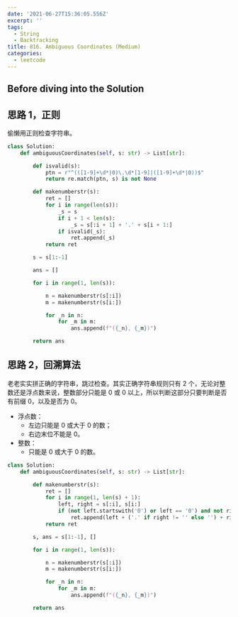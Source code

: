 ```yaml
---
date: '2021-06-27T15:36:05.556Z'
excerpt: ''
tags:
  - String
  - Backtracking
title: 816. Ambiguous Coordinates (Medium)
categories:
  - leetcode
---
```


## Before diving into the Solution

<!-- more -->

## 思路 1，正则

偷懒用正则检查字符串。

```python
class Solution:
    def ambiguousCoordinates(self, s: str) -> List[str]:

        def isvalid(s):
            ptn = r"^(([1-9]+\d*|0)\.\d*[1-9]|([1-9]+\d*|0))$"
            return re.match(ptn, s) is not None

        def makenumberstr(s):
            ret = []
            for i in range(len(s)):
                _s = s
                if i + 1 < len(s):
                    _s = s[:i + 1] + '.' + s[i + 1:]
                if isvalid(_s):
                    ret.append(_s)
            return ret

        s = s[1:-1]

        ans = []

        for i in range(1, len(s)):

            n = makenumberstr(s[:i])
            m = makenumberstr(s[i:])

            for _n in n:
                for _m in m:
                    ans.append(f"({_n}, {_m})")

        return ans
```

## 思路 2，回溯算法

老老实实拼正确的字符串，跳过检查。其实正确字符串规则只有 2 个，无论对整数还是浮点数来说，整数部分只能是 0 或 0 以上，所以判断这部分只要判断是否有前缀 0，以及是否为 0。

- 浮点数：
  - 左边只能是 0 或大于 0 的数；
  - 右边末位不能是 0。
- 整数：
  - 只能是 0 或大于 0 的数。

```python
class Solution:
    def ambiguousCoordinates(self, s: str) -> List[str]:

        def makenumberstr(s):
            ret = []
            for i in range(1, len(s) + 1):
                left, right = s[:i], s[i:]
                if (not left.startswith('0') or left == '0') and not right.endswith('0'):
                    ret.append(left + ('.' if right != '' else '') + right)
            return ret

        s, ans = s[1:-1], []

        for i in range(1, len(s)):

            n = makenumberstr(s[:i])
            m = makenumberstr(s[i:])

            for _n in n:
                for _m in m:
                    ans.append(f"({_n}, {_m})")

        return ans
```
